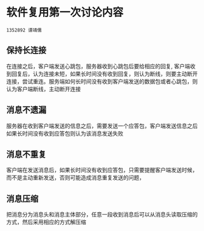 # 软件复用第一次讨论内容

	1352892 谭靖儒

## 保持长连接

在连接之后，客户端发送心跳包，服务器收到心跳包后要给相应的回复, 客户端收到回复后，认为连接未短，如果长时间没有收到回复，则认为断线，则要主动断开连接，尝试重连。服务端如何长时间没有收到客户端发送的数据包或者心跳包，则认为客户端断线，主动断开连接

## 消息不遗漏

服务器在收到客户端发送的信息之后，需要发送一个应答包，客户端发送信息之后如果长时间没有收到应答包则认为该消息发送失败

## 消息不重复

客户端在发送消息后，如果长时间没有收到应答包，只需要提醒客户端发送时候，而不是主动重新发送，否则可能造成消息重复发送的问题，

## 消息压缩

把消息分为消息头和消息主体部分，任意一段收到消息后可以从消息头读取压缩的方式，然后采用相应的方式解压缩

